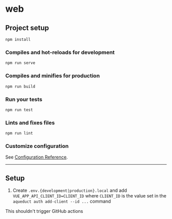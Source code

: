 # web

## Project setup
```
npm install
```

### Compiles and hot-reloads for development
```
npm run serve
```

### Compiles and minifies for production
```
npm run build
```

### Run your tests
```
npm run test
```

### Lints and fixes files
```
npm run lint
```

### Customize configuration
See [Configuration Reference](https://cli.vuejs.org/config/).

---

## Setup
1. Create `.env.{development|production}.local` and add `VUE_APP_API_CLIENT_ID=CLIENT_ID` where `CLIENT_ID` is the value set in the `aqueduct auth add-client --id ...` command


This shouldn't trigger GitHub actions

